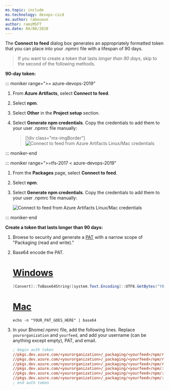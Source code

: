 ```yaml
---
ms.topic: include
ms.technology: devops-cicd
ms.author: rabououn
author: ramiMSFT
ms.date: 04/08/2020
---
```


The **Connect to feed** dialog box generates an appropriately formatted token that you can place into your .npmrc file with a lifespan of 90 days.

> If you want to create a token that lasts _longer than 90 days_, skip to the second of the following methods.

**90-day token:**

::: moniker range=">= azure-devops-2019"

1.  From **Azure Artifacts**, select **Connect to feed**.

2.  Select **npm**.

3.  Select **Other** in the **Project setup** section.

4.  Select **Generate npm credentials**. Copy the credentials to add them to your user .npmrc file manually:

    > [!div class="mx-imgBorder"]
    > ![Connect to feed from Azure Artifacts Linux/Mac credentials](../../media/connect-to-feed-npm-creds-azure-devops-newnav.png)

::: moniker-end

::: moniker range=">=tfs-2017 < azure-devops-2019"

1.  From the **Packages** page, select **Connect to feed**.

2.  Select **npm**.

3.  Select **Generate npm credentials**. Copy the credentials to add them to your user .npmrc file manually:

    ![Connect to feed from Azure Artifacts Linux/Mac credentials](../../media/connect-to-feed-npm-creds.png)

::: moniker-end

**Create a token that lasts longer than 90 days:**

1.  Browse to security and generate a [PAT](../../../organizations/accounts/use-personal-access-tokens-to-authenticate.md) with a narrow scope of "Packaging (read and write)."

2.  Base64 encode the PAT.

    # [Windows](#tab/windows)

    ```powershell
    [Convert]::ToBase64String([system.Text.Encoding]::UTF8.GetBytes("YOUR_PAT_GOES_HERE"))
    ```

    # [Mac](#tab/mac)

    ```
    echo -n "YOUR_PAT_GOES_HERE" | base64
    ```

3.  In your $home/.npmrc file, add the following lines. Replace `yourorganization` and `yourfeed`, and add your username (can be anything except empty), PAT, and email.

    ```ini
    ; begin auth token
    //pkgs.dev.azure.com/<yourorganization>/_packaging/<yourfeed>/npm/registry/:username=[ANY_VALUE_BUT_NOT_EMPTY_STRING]
    //pkgs.dev.azure.com/<yourorganization>/_packaging/<yourfeed>/npm/registry/:_password=[BASE64_ENCODED_PERSONAL_ACCESS_TOKEN]
    //pkgs.dev.azure.com/<yourorganization>/_packaging/<yourfeed>/npm/registry/:email=[NPM REQUIRES EMAIL TO BE SET BUT DOES NOT USE THE VALUE]
    //pkgs.dev.azure.com/<yourorganization>/_packaging/<yourfeed>/npm/:username=[ANY_VALUE_BUT_NOT_EMPTY_STRING]
    //pkgs.dev.azure.com/<yourorganization>/_packaging/<yourfeed>/npm/:_password=[BASE64_ENCODED_PERSONAL_ACCESS_TOKEN]
    //pkgs.dev.azure.com/<yourorganization>/_packaging/<yourfeed>/npm/:email=[NPM REQUIRES EMAIL TO BE SET BUT DOES NOT USE THE VALUE]
    ; end auth token
    ```
